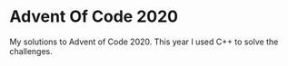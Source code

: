 # Advent Of Code 2020

My solutions to Advent of Code 2020. This year I used C++ to solve the challenges.
